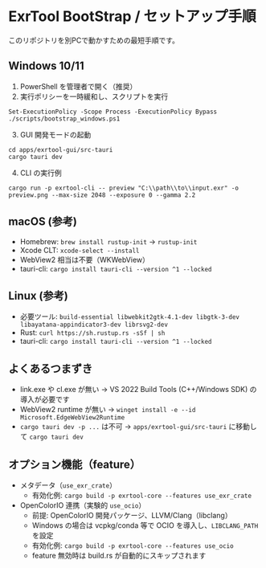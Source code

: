 # ExrTool BootStrap / セットアップ手順

このリポジトリを別PCで動かすための最短手順です。

## Windows 10/11

1. PowerShell を管理者で開く（推奨）
2. 実行ポリシーを一時緩和し、スクリプトを実行

```
Set-ExecutionPolicy -Scope Process -ExecutionPolicy Bypass
./scripts/bootstrap_windows.ps1
```

3. GUI 開発モードの起動

```
cd apps/exrtool-gui/src-tauri
cargo tauri dev
```

4. CLI の実行例

```
cargo run -p exrtool-cli -- preview "C:\\path\\to\\input.exr" -o preview.png --max-size 2048 --exposure 0 --gamma 2.2
```

## macOS (参考)

- Homebrew: `brew install rustup-init` → `rustup-init`
- Xcode CLT: `xcode-select --install`
- WebView2 相当は不要（WKWebView）
- tauri-cli: `cargo install tauri-cli --version ^1 --locked`

## Linux (参考)

- 必要ツール: `build-essential libwebkit2gtk-4.1-dev libgtk-3-dev libayatana-appindicator3-dev librsvg2-dev`
- Rust: `curl https://sh.rustup.rs -sSf | sh`
- tauri-cli: `cargo install tauri-cli --version ^1 --locked`

## よくあるつまずき

- link.exe や cl.exe が無い → VS 2022 Build Tools (C++/Windows SDK) の導入が必要です
- WebView2 runtime が無い → `winget install -e --id Microsoft.EdgeWebView2Runtime`
- `cargo tauri dev -p ...` は不可 → `apps/exrtool-gui/src-tauri` に移動して `cargo tauri dev`

## オプション機能（feature）

- メタデータ（`use_exr_crate`）
  - 有効化例: `cargo build -p exrtool-core --features use_exr_crate`
- OpenColorIO 連携（実験的 `use_ocio`）
  - 前提: OpenColorIO 開発パッケージ、LLVM/Clang（libclang）
  - Windows の場合は vcpkg/conda 等で OCIO を導入し、`LIBCLANG_PATH` を設定
  - 有効化例: `cargo build -p exrtool-core --features use_ocio`
  - feature 無効時は build.rs が自動的にスキップされます
